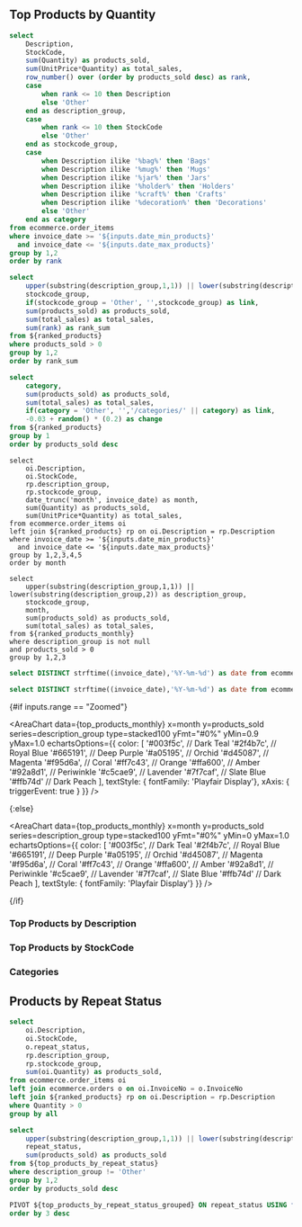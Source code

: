 ## Top Products by Quantity


```sql ranked_products
select
    Description,
    StockCode,
    sum(Quantity) as products_sold,
    sum(UnitPrice*Quantity) as total_sales,
    row_number() over (order by products_sold desc) as rank,
    case
        when rank <= 10 then Description
        else 'Other'
    end as description_group,
    case
        when rank <= 10 then StockCode
        else 'Other'
    end as stockcode_group,
    case
        when Description ilike '%bag%' then 'Bags'
        when Description ilike '%mug%' then 'Mugs'
        when Description ilike '%jar%' then 'Jars'
        when Description ilike '%holder%' then 'Holders'
        when Description ilike '%craft%' then 'Crafts'
        when Description ilike '%decoration%' then 'Decorations'
        else 'Other'
    end as category
from ecommerce.order_items
where invoice_date >= '${inputs.date_min_products}'
  and invoice_date <= '${inputs.date_max_products}'
group by 1,2
order by rank
```

```sql top_products
select
    upper(substring(description_group,1,1)) || lower(substring(description_group,2)) as description_group,
    stockcode_group,
    if(stockcode_group = 'Other', '',stockcode_group) as link,
    sum(products_sold) as products_sold,
    sum(total_sales) as total_sales,
    sum(rank) as rank_sum
from ${ranked_products}
where products_sold > 0
group by 1,2
order by rank_sum
```

```sql top_categories
select
    category,
    sum(products_sold) as products_sold,
    sum(total_sales) as total_sales,
    if(category = 'Other', '','/categories/' || category) as link,
    -0.03 + random() * (0.2) as change
from ${ranked_products}
group by 1
order by products_sold desc
```

```ranked_products_monthly
select
    oi.Description,
    oi.StockCode,
    rp.description_group,
    rp.stockcode_group,
    date_trunc('month', invoice_date) as month,
    sum(Quantity) as products_sold,
    sum(UnitPrice*Quantity) as total_sales,
from ecommerce.order_items oi
left join ${ranked_products} rp on oi.Description = rp.Description
where invoice_date >= '${inputs.date_min_products}'
  and invoice_date <= '${inputs.date_max_products}'
group by 1,2,3,4,5
order by month
```

```top_products_monthly
select
    upper(substring(description_group,1,1)) || lower(substring(description_group,2)) as description_group,
    stockcode_group,
    month,
    sum(products_sold) as products_sold,
    sum(total_sales) as total_sales,
from ${ranked_products_monthly}
where description_group is not null
and products_sold > 0
group by 1,2,3
```

```sql date_min
select DISTINCT strftime((invoice_date),'%Y-%m-%d') as date from ecommerce.orders group by 1 order by 1
```

```sql date_max
select DISTINCT strftime((invoice_date),'%Y-%m-%d') as date from ecommerce.orders group by 1 order by 1 desc
```

<Dropdown data={date_min} name=date_min_products value=date title="Date Min"/>

<Dropdown data={date_max} name=date_max_products value=date title="Date Max"/>

<Dropdown name=range title="Axis Bounds">
    <DropdownOption value="Zoomed"/>
    <DropdownOption value="Full Range"/>
</Dropdown>

{#if inputs.range == "Zoomed"}

<AreaChart
data={top_products_monthly}
x=month
y=products_sold
series=description_group
type=stacked100
yFmt="#0%"
yMin=0.9
yMax=1.0
echartsOptions={{
color: [
  '#003f5c', // Dark Teal
  '#2f4b7c', // Royal Blue
  '#665191', // Deep Purple
  '#a05195', // Orchid
  '#d45087', // Magenta
  '#f95d6a', // Coral
  '#ff7c43', // Orange
  '#ffa600', // Amber
  '#92a8d1', // Periwinkle
  '#c5cae9', // Lavender
  '#7f7caf', // Slate Blue
  '#ffb74d'  // Dark Peach
],
    textStyle: { fontFamily: 'Playfair Display'},
    xAxis: {
        triggerEvent: true
  }
  }}
/>

{:else}

<AreaChart
data={top_products_monthly}
x=month
y=products_sold
series=description_group
type=stacked100
yFmt="#0%"
yMin=0
yMax=1.0
echartsOptions={{
color: [
  '#003f5c', // Dark Teal
  '#2f4b7c', // Royal Blue
  '#665191', // Deep Purple
  '#a05195', // Orchid
  '#d45087', // Magenta
  '#f95d6a', // Coral
  '#ff7c43', // Orange
  '#ffa600', // Amber
  '#92a8d1', // Periwinkle
  '#c5cae9', // Lavender
  '#7f7caf', // Slate Blue
  '#ffb74d'  // Dark Peach
],
    textStyle: { fontFamily: 'Playfair Display'}
  }}
/>

{/if}

<div class="grid grid-cols-1 gap-4 md:grid-cols-2">

<div>

### Top Products by Description

<DataTable data={top_products} rows=all link=link>
    <Column id=description_group/>
    <Column id=products_sold fmt="#,##0" contentType=colorscale scaleColor=blue colorMax=200000/>
</DataTable>
</div>

<div>

### Top Products by StockCode

<DataTable data={top_products} rows=all link=link>
    <Column id=stockcode_group/>
    <Column id=products_sold fmt="#,##0" contentType=colorscale scaleColor=blue colorMax=200000/>
</DataTable>
</div>

<div>

### Categories

<DataTable data={top_categories} rows=all link=link>
    <Column id=category/>
    <Column id=products_sold fmt="#,##0" contentType=colorscale scaleColor=blue colorMax=200000/>
    <Column id=change contentType=delta fmt=pct1/>
</DataTable>

</div>

</div>

## Products by Repeat Status

```sql top_products_by_repeat_status
select
    oi.Description,
    oi.StockCode,
    o.repeat_status,
    rp.description_group,
    rp.stockcode_group,
    sum(oi.Quantity) as products_sold,
from ecommerce.order_items oi
left join ecommerce.orders o on oi.InvoiceNo = o.InvoiceNo
left join ${ranked_products} rp on oi.Description = rp.Description
where Quantity > 0
group by all
```

```sql top_products_by_repeat_status_grouped
select
    upper(substring(description_group,1,1)) || lower(substring(description_group,2)) as description_group,
    repeat_status,
    sum(products_sold) as products_sold
from ${top_products_by_repeat_status}
where description_group != 'Other'
group by 1,2
order by products_sold desc
```

```sql top_products_pivot
PIVOT ${top_products_by_repeat_status_grouped} ON repeat_status USING first(products_sold)
order by 3 desc
```

<DataTable data={top_products_pivot} rows=all>
    <Column id=description_group/>
    <Column id=Repeat fmt="#,##0" contentType=colorscale scaleColor=blue colorMax=80000/>
    <Column id=New fmt="#,##0" contentType=colorscale scaleColor=blue colorMax=80000/>
    <Column id=Unknown fmt="#,##0" contentType=colorscale scaleColor=blue colorMax=80000/>
</DataTable>
